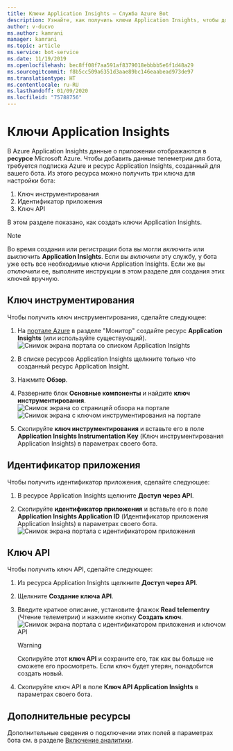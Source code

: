 ```yaml
---
title: Ключи Application Insights — Служба Azure Bot
description: Узнайте, как получить ключи Application Insights, чтобы добавить телеметрию в бот.
author: v-ducvo
ms.author: kamrani
manager: kamrani
ms.topic: article
ms.service: bot-service
ms.date: 11/19/2019
ms.openlocfilehash: bec8ff08f7aa591af8379018ebbbb5e6f1d48a29
ms.sourcegitcommit: f8b5cc509a6351d3aae89bc146eaabead973de97
ms.translationtype: HT
ms.contentlocale: ru-RU
ms.lasthandoff: 01/09/2020
ms.locfileid: "75788756"
---
```

# <a name="application-insights-keys"></a>Ключи Application Insights

В Azure Application Insights данные о приложении отображаются в **ресурсе** Microsoft Azure. Чтобы добавить данные телеметрии для бота, требуется подписка Azure и ресурс Application Insights, созданный для вашего бота. Из этого ресурса можно получить три ключа для настройки бота:

1. Ключ инструментирования
2. Идентификатор приложения
3. Ключ API

В этом разделе показано, как создать ключи Application Insights.

> [!NOTE]
> Во время создания или регистрации бота вы могли *включить* или *выключить* **Application Insights**. Если вы *включили* эту службу, у бота уже есть все необходимые ключи Application Insights. Если же вы *отключили* ее, выполните инструкции в этом разделе для создания этих ключей вручную.

## <a name="instrumentation-key"></a>Ключ инструментирования

Чтобы получить ключ инструментирования, сделайте следующее:
1. На [портале Azure](https://portal.azure.com) в разделе "Монитор" создайте ресурс **Application Insights** (или используйте существующий).
![Снимок экрана портала со списком Application Insights](~/media/portal-app-insights-add-new.png)

2. В списке ресурсов Application Insights щелкните только что созданный ресурс Application Insight.

3. Нажмите **Обзор**.

4. Разверните блок **Основные компоненты** и найдите **ключ инструментирования**. 
![Снимок экрана со страницей обзора на портале](~/media/portal-app-insights-instrumentation-key-dropdown.png)
![Снимок экрана с ключом инструментирования на портале](~/media/portal-app-insights-instrumentation-key.png)

5. Скопируйте **ключ инструментирования** и вставьте его в поле **Application Insights Instrumentation Key** (Ключ инструментирования Application Insights) в параметрах своего бота.

## <a name="application-id"></a>Идентификатор приложения

Чтобы получить идентификатор приложения, сделайте следующее:
1. В ресурсе Application Insights щелкните **Доступ через API**.

2. Скопируйте **идентификатор приложения** и вставьте его в поле **Application Insights Application ID** (Идентификатор приложения Application Insights) в параметрах своего бота. 
![Снимок экрана портала с идентификатором приложения](~/media/portal-app-insights-appid.png)

## <a name="api-key"></a>Ключ API

Чтобы получить ключ API, сделайте следующее:
1. Из ресурса Application Insights щелкните **Доступ через API**.

2. Щелкните **Создание ключа API**.

3. Введите краткое описание, установите флажок **Read telementry** (Чтение телеметрии) и нажмите кнопку **Создать ключ**.
![Снимок экрана портала с идентификатором приложения и ключом API](~/media/portal-app-insights-appid-apikey.png)

   > [!WARNING]
   > Скопируйте этот **ключ API** и сохраните его, так как вы больше не сможете его просмотреть. Если ключ будет утерян, понадобится создать новый.

4. Скопируйте ключ API в поле **Ключ API Application Insights** в параметрах своего бота.

## <a name="additional-resources"></a>Дополнительные ресурсы
Дополнительные сведения о подключении этих полей в параметрах бота см. в разделе [Включение аналитики](~/bot-service-manage-analytics.md#enable-analytics).
